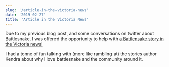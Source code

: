 ```yaml
---
slug: '/article-in-the-victoria-news'
date: '2019-02-27'
title: 'Article in the Victoria News'
---
```


Due to my previous blog post, and some conversations on twitter about Battlesnake, I was offered the opportunity to help with [a Battlensake story in the Victoria news!](https://www.vicnews.com/news/battlesnake-a-programing-competition-creating-community/)

I had a tonne of fun talking with (more like rambling at) the stories author Kendra about why I love battlesnake and the community around it.
